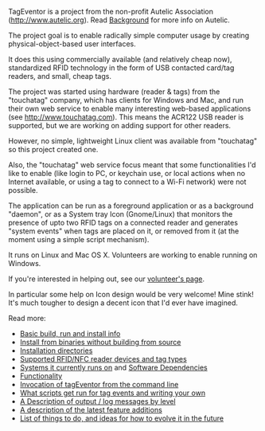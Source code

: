 TagEventor is a project from the non-profit Autelic Association (http://www.autelic.org). Read [Background](Background.md) for more info on Autelic.

The project goal is to enable radically simple computer usage by creating physical-object-based user interfaces.

It does this using commercially available (and relatively cheap now), standardized RFID technology in the form of USB contacted card/tag readers, and small, cheap tags.

The project was started using hardware (reader & tags) from the "touchatag" company, which has clients for Windows and Mac, and run their own web service to enable many interesting web-based applications (see http://www.touchatag.com). This means the ACR122 USB reader is supported, but we are working on adding support for other readers.

However, no simple, lightweight Linux client was available from "touchatag" so this project created one.

Also, the "touchatag" web service focus meant that some functionalities I'd like to enable (like login to PC, or keychain use, or local actions when no Internet available, or using a tag to connect to a Wi-Fi network) were not possible.

The application can be run as a foreground application or as a background "daemon", or as a System tray Icon (Gnome/Linux) that monitors the presence of upto two RFID tags on a connected reader and generates "system events" when tags are placed on it, or removed from it (at the moment using a simple script mechanism).

It runs on Linux and Mac OS X.
Volunteers are working to enable running on Windows.

If you're interested in helping out, see our [volunteer's page](VolunteerPage.md).

In particular some help on Icon design would be very welcome! Mine stink! It's much tougher to design a decent icon that I'd ever have imagined.

Read more:
  * [Basic build, run and install info](ReadMe.md)
  * [Install from binaries without building from source](InstallationDirectories.md)
  * [Installation directories](InstallationDirectories.md)
  * [Supported RFID/NFC reader devices and tag types](SupportedReadersAndTags.md)
  * [Systems it currently runs on](SupportedSystems.md) and [Software Dependencies](SoftwareDependencies.md)
  * [Functionality](Functionality.md)
  * [Invocation of tagEventor from the command line](Invocation.md)
  * [What scripts get run for tag events and writing your own](Scripts.md)
  * [A Description of output / log messages by level](OutputDescription.md)
  * [A description of the latest feature additions ](NewFeatures.md)
  * [List of things to do, and ideas for how to evolve it in the future](Todo.md)
